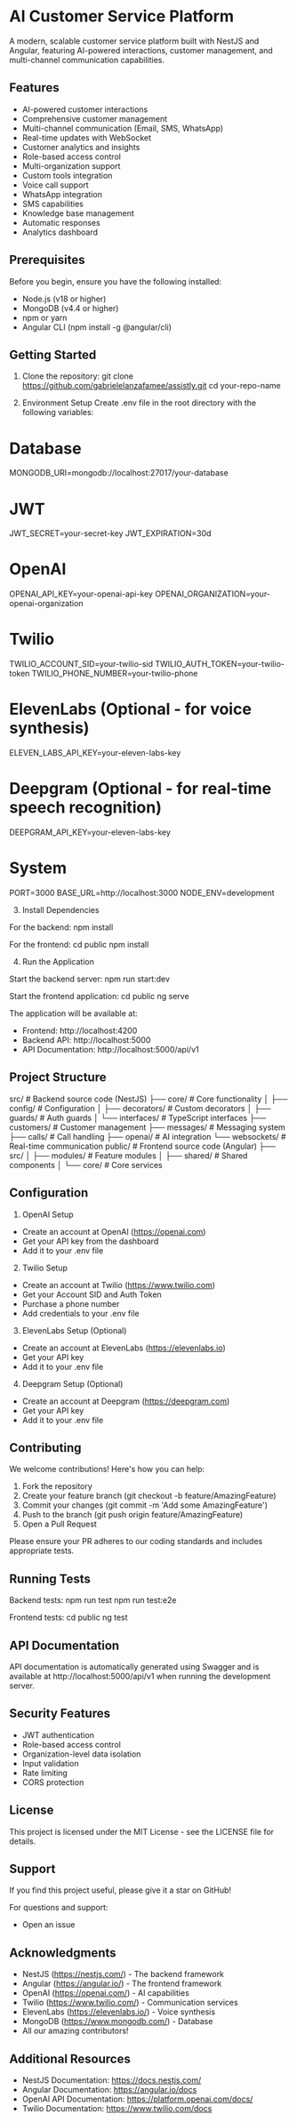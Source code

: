 # AI Customer Service Platform

A modern, scalable customer service platform built with NestJS and Angular, featuring AI-powered interactions, customer management, and multi-channel communication capabilities.

## Features

- AI-powered customer interactions
- Comprehensive customer management
- Multi-channel communication (Email, SMS, WhatsApp)
- Real-time updates with WebSocket
- Customer analytics and insights
- Role-based access control
- Multi-organization support
- Custom tools integration
- Voice call support
- WhatsApp integration
- SMS capabilities
- Knowledge base management
- Automatic responses
- Analytics dashboard

## Prerequisites

Before you begin, ensure you have the following installed:
- Node.js (v18 or higher)
- MongoDB (v4.4 or higher)
- npm or yarn
- Angular CLI (npm install -g @angular/cli)

## Getting Started

1. Clone the repository:
git clone https://github.com/gabrielelanzafamee/assistly.git
cd your-repo-name

2. Environment Setup
Create .env file in the root directory with the following variables:

# Database
MONGODB_URI=mongodb://localhost:27017/your-database

# JWT
JWT_SECRET=your-secret-key
JWT_EXPIRATION=30d

# OpenAI
OPENAI_API_KEY=your-openai-api-key
OPENAI_ORGANIZATION=your-openai-organization

# Twilio
TWILIO_ACCOUNT_SID=your-twilio-sid
TWILIO_AUTH_TOKEN=your-twilio-token
TWILIO_PHONE_NUMBER=your-twilio-phone

# ElevenLabs (Optional - for voice synthesis)
ELEVEN_LABS_API_KEY=your-eleven-labs-key

# Deepgram (Optional - for real-time speech recognition)
DEEPGRAM_API_KEY=your-eleven-labs-key

# System
PORT=3000
BASE_URL=http://localhost:3000
NODE_ENV=development

3. Install Dependencies

For the backend:
npm install

For the frontend:
cd public
npm install

4. Run the Application

Start the backend server:
npm run start:dev

Start the frontend application:
cd public
ng serve

The application will be available at:
- Frontend: http://localhost:4200
- Backend API: http://localhost:5000
- API Documentation: http://localhost:5000/api/v1

## Project Structure

src/                  # Backend source code (NestJS)
├── core/            # Core functionality
│   ├── config/      # Configuration
│   ├── decorators/  # Custom decorators
│   ├── guards/      # Auth guards
│   └── interfaces/  # TypeScript interfaces
├── customers/       # Customer management
├── messages/        # Messaging system
├── calls/           # Call handling
├── openai/          # AI integration
└── websockets/      # Real-time communication
public/              # Frontend source code (Angular)
├── src/
│   ├── modules/     # Feature modules
│   ├── shared/      # Shared components
│   └── core/        # Core services

## Configuration

1. OpenAI Setup
- Create an account at OpenAI (https://openai.com)
- Get your API key from the dashboard
- Add it to your .env file

2. Twilio Setup
- Create an account at Twilio (https://www.twilio.com)
- Get your Account SID and Auth Token
- Purchase a phone number
- Add credentials to your .env file

3. ElevenLabs Setup (Optional)
- Create an account at ElevenLabs (https://elevenlabs.io)
- Get your API key
- Add it to your .env file

4. Deepgram Setup (Optional)
- Create an account at Deepgram (https://deepgram.com)
- Get your API key
- Add it to your .env file

## Contributing

We welcome contributions! Here's how you can help:

1. Fork the repository
2. Create your feature branch (git checkout -b feature/AmazingFeature)
3. Commit your changes (git commit -m 'Add some AmazingFeature')
4. Push to the branch (git push origin feature/AmazingFeature)
5. Open a Pull Request

Please ensure your PR adheres to our coding standards and includes appropriate tests.

## Running Tests

Backend tests:
npm run test
npm run test:e2e

Frontend tests:
cd public
ng test

## API Documentation

API documentation is automatically generated using Swagger and is available at http://localhost:5000/api/v1 when running the development server.

## Security Features

- JWT authentication
- Role-based access control
- Organization-level data isolation
- Input validation
- Rate limiting
- CORS protection

## License

This project is licensed under the MIT License - see the LICENSE file for details.

## Support

If you find this project useful, please give it a star on GitHub!

For questions and support:
- Open an issue

## Acknowledgments

- NestJS (https://nestjs.com/) - The backend framework
- Angular (https://angular.io/) - The frontend framework
- OpenAI (https://openai.com/) - AI capabilities
- Twilio (https://www.twilio.com/) - Communication services
- ElevenLabs (https://elevenlabs.io/) - Voice synthesis
- MongoDB (https://www.mongodb.com/) - Database
- All our amazing contributors!

## Additional Resources

- NestJS Documentation: https://docs.nestjs.com/
- Angular Documentation: https://angular.io/docs
- OpenAI API Documentation: https://platform.openai.com/docs/
- Twilio Documentation: https://www.twilio.com/docs